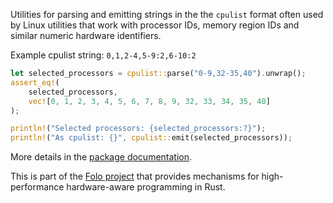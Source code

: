 Utilities for parsing and emitting strings in the the `cpulist` format often used by Linux
utilities that work with processor IDs, memory region IDs and similar numeric hardware
identifiers.

Example cpulist string: `0,1,2-4,5-9:2,6-10:2`

```rust
let selected_processors = cpulist::parse("0-9,32-35,40").unwrap();
assert_eq!(
    selected_processors,
    vec![0, 1, 2, 3, 4, 5, 6, 7, 8, 9, 32, 33, 34, 35, 40]
);

println!("Selected processors: {selected_processors:?}");
println!("As cpulist: {}", cpulist::emit(selected_processors));
```

More details in the [package documentation](https://docs.rs/cpulist/).

This is part of the [Folo project](https://github.com/folo-rs/folo) that provides mechanisms for
high-performance hardware-aware programming in Rust.